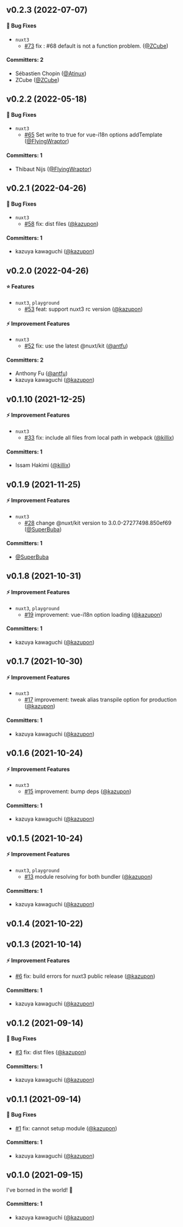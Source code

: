 ## v0.2.3 (2022-07-07)

#### :bug: Bug Fixes

- `nuxt3`
  - [#73](https://github.com/intlify/nuxt3/pull/73) fix : #68 default is not a function problem. ([@ZCube](https://github.com/ZCube))

#### Committers: 2

- Sébastien Chopin ([@Atinux](https://github.com/Atinux))
- ZCube ([@ZCube](https://github.com/ZCube))

## v0.2.2 (2022-05-18)

#### :bug: Bug Fixes

- `nuxt3`
  - [#65](https://github.com/intlify/nuxt3/pull/65) Set write to true for vue-i18n options addTemplate ([@FlyingWraptor](https://github.com/FlyingWraptor))

#### Committers: 1

- Thibaut Nijs ([@FlyingWraptor](https://github.com/FlyingWraptor))

## v0.2.1 (2022-04-26)

#### :bug: Bug Fixes

- `nuxt3`
  - [#58](https://github.com/intlify/nuxt3/pull/58) fix: dist files ([@kazupon](https://github.com/kazupon))

#### Committers: 1

- kazuya kawaguchi ([@kazupon](https://github.com/kazupon))

## v0.2.0 (2022-04-26)

#### :star: Features

- `nuxt3`, `playground`
  - [#53](https://github.com/intlify/nuxt3/pull/53) feat: support nuxt3 rc version ([@kazupon](https://github.com/kazupon))

#### :zap: Improvement Features

- `nuxt3`
  - [#52](https://github.com/intlify/nuxt3/pull/52) fix: use the latest @nuxt/kit ([@antfu](https://github.com/antfu))

#### Committers: 2

- Anthony Fu ([@antfu](https://github.com/antfu))
- kazuya kawaguchi ([@kazupon](https://github.com/kazupon))

## v0.1.10 (2021-12-25)

#### :zap: Improvement Features

- `nuxt3`
  - [#33](https://github.com/intlify/nuxt3/pull/33) fix: include all files from local path in webpack ([@killix](https://github.com/killix))

#### Committers: 1

- Issam Hakimi ([@killix](https://github.com/killix))

## v0.1.9 (2021-11-25)

#### :zap: Improvement Features

- `nuxt3`
  - [#28](https://github.com/intlify/nuxt3/pull/28) change @nuxt/kit version to 3.0.0-27277498.850ef69 ([@SuperBuba](https://github.com/SuperBuba))

#### Committers: 1

- [@SuperBuba](https://github.com/SuperBuba)

## v0.1.8 (2021-10-31)

#### :zap: Improvement Features

- `nuxt3`, `playground`
  - [#19](https://github.com/intlify/nuxt3/pull/19) improvement: vue-i18n option loading ([@kazupon](https://github.com/kazupon))

#### Committers: 1

- kazuya kawaguchi ([@kazupon](https://github.com/kazupon))

## v0.1.7 (2021-10-30)

#### :zap: Improvement Features

- `nuxt3`
  - [#17](https://github.com/intlify/nuxt3/pull/17) improvement: tweak alias transpile option for production ([@kazupon](https://github.com/kazupon))

#### Committers: 1

- kazuya kawaguchi ([@kazupon](https://github.com/kazupon))

## v0.1.6 (2021-10-24)

#### :zap: Improvement Features

- `nuxt3`
  - [#15](https://github.com/intlify/nuxt3/pull/15) improvement: bump deps ([@kazupon](https://github.com/kazupon))

#### Committers: 1

- kazuya kawaguchi ([@kazupon](https://github.com/kazupon))

## v0.1.5 (2021-10-24)

#### :zap: Improvement Features

- `nuxt3`, `playground`
  - [#13](https://github.com/intlify/nuxt3/pull/13) module resolving for both bundler ([@kazupon](https://github.com/kazupon))

#### Committers: 1

- kazuya kawaguchi ([@kazupon](https://github.com/kazupon))

## v0.1.4 (2021-10-22)

## v0.1.3 (2021-10-14)

#### :zap: Improvement Features

- [#6](https://github.com/intlify/nuxt3/pull/6) fix: build errors for nuxt3 public release ([@kazupon](https://github.com/kazupon))

#### Committers: 1

- kazuya kawaguchi ([@kazupon](https://github.com/kazupon))

## v0.1.2 (2021-09-14)

#### :bug: Bug Fixes

- [#3](https://github.com/intlify/nuxt3/pull/3) fix: dist files ([@kazupon](https://github.com/kazupon))

#### Committers: 1

- kazuya kawaguchi ([@kazupon](https://github.com/kazupon))

## v0.1.1 (2021-09-14)

#### :bug: Bug Fixes

- [#1](https://github.com/intlify/nuxt3/pull/1) fix: cannot setup module ([@kazupon](https://github.com/kazupon))

#### Committers: 1

- kazuya kawaguchi ([@kazupon](https://github.com/kazupon))

## v0.1.0 (2021-09-15)

I've borned in the world! :tada:

#### Committers: 1

- kazuya kawaguchi ([@kazupon](https://github.com/kazupon))
